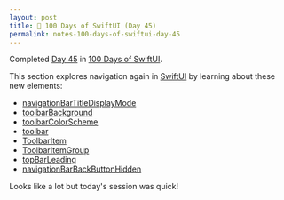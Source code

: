 ```yaml
---
layout: post
title: 📔 100 Days of SwiftUI (Day 45)
permalink: notes-100-days-of-swiftui-day-45
---
```


Completed [Day 45](https://www.hackingwithswift.com/100/swiftui/45) in [100 Days of SwiftUI](https://www.hackingwithswift.com/100/swiftui).

This section explores navigation again in [SwiftUI](https://developer.apple.com/documentation/swiftui) by learning about these new elements:
- [navigationBarTitleDisplayMode](https://developer.apple.com/documentation/swiftui/view/navigationbartitledisplaymode(_:))
- [toolbarBackground](https://developer.apple.com/documentation/swiftui/view/toolbarbackground(_:for:)-5ybst) 
- [toolbarColorScheme](https://developer.apple.com/documentation/swiftui/view/toolbarcolorscheme(_:for:))
- [toolbar](https://developer.apple.com/documentation/swiftui/view/toolbar(_:for:))
- [ToolbarItem](https://developer.apple.com/documentation/swiftui/toolbaritem)
- [ToolbarItemGroup](https://developer.apple.com/documentation/swiftui/toolbaritemgroup)
- [topBarLeading](https://developer.apple.com/documentation/swiftui/toolbaritemplacement/topbarleading)
- [navigationBarBackButtonHidden](https://developer.apple.com/documentation/swiftui/view/navigationbarbackbuttonhidden(_:))

Looks like a lot but today's session was quick!
